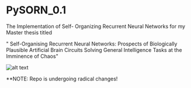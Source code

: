# PySORN_0.1
The Implementation of Self- Organizing Recurrent Neural Networks for my Master thesis titled

" Self-Organising Recurrent Neural Networks: Prospects of Biologically Plausible Artificial Brain Circuits Solving General Intelligence Tasks at the Imminence of Chaos"

![alt text](https://raw.githubusercontent.com/Saran-nns/PySORN_0.1/doc/images/to/neuralcorrelationall.png)

**NOTE: Repo is undergoing radical changes! 
